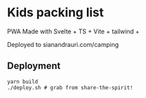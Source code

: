 # Kids packing list

PWA Made with Svelte + TS + Vite + tailwind +

Deployed to sianandrauri.com/camping

## Deployment

```
yarn build
./deploy.sh # grab from share-the-spirit!
```
